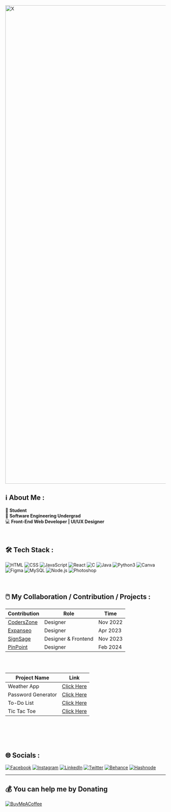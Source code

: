 <img width="1500" alt="X" src="https://github.com/therandomuser03/therandomuser03/assets/94695669/1a587e42-d587-4d73-ae24-4c5258016a68">




## ℹ️ About Me :
👔 <b>Student</b><br>🌱 <b>Software Engineering Undergrad</b><br>💻 <b>Front-End Web Developer | UI/UX Designer</b><br>

<br>

## 🛠️ Tech Stack :
![HTML](https://img.shields.io/badge/HTML-%23E34F26.svg?logo=html5&logoColor=white)
![CSS](https://img.shields.io/badge/CSS-%231572B6.svg?logo=css3&logoColor=white)
![JavaScript](https://img.shields.io/badge/JavaScript-%23F7DF1E.svg?logo=javascript&logoColor=black)
![React](https://img.shields.io/badge/React-%2361DAFB.svg?logo=react&logoColor=black)
![C](https://img.shields.io/badge/C-%2300599C.svg?logo=c&logoColor=white)
![Java](https://img.shields.io/badge/Java-%23ED8B00.svg?logo=java&logoColor=white)
![Python3](https://img.shields.io/badge/Python3-%233776AB.svg?logo=python&logoColor=white)
![Canva](https://img.shields.io/badge/Canva-%2300C4CC.svg?logo=Canva&logoColor=white)
![Figma](https://img.shields.io/badge/Figma-%23F24E1E.svg?logo=figma&logoColor=white)
![MySQL](https://img.shields.io/badge/MySQL-%234479A1.svg?logo=mysql&logoColor=white)
![Node.js](https://img.shields.io/badge/Node.js-%23339933.svg?logo=nodedotjs&logoColor=white)
![Photoshop](https://img.shields.io/badge/Photoshop-%2331A8FF.svg?logo=adobe-photoshop&logoColor=white)


<br>

## 🖱️ My Collaboration / Contribution / Projects :

| Contribution | Role | Time |
| ------------ | ---- | ---- |
| [CodersZone](https://github.com/therandomuser03/CodersZone) | Designer | Nov 2022 |
| [Expanseo](https://github.com/therandomuser03/Personal-Finance-Manager) | Designer | Apr 2023 |
| [SignSage](https://github.com/therandomuser03/signsage) | Designer & Frontend | Nov 2023 |
| [PinPoint](https://github.com/therandomuser03/PinPoint) | Designer | Feb 2024 |

<br><br>

| Project Name | Link |
| ------------ | ---- |
| Weather App | [Click Here](https://github.com/therandomuser03/weather-app) |
| Password Generator | [Click Here](https://github.com/therandomuser03/password-generator) |
| To-Do List | [Click Here](https://github.com/therandomuser03/to-do-list) |
| Tic Tac Toe | [Click Here](https://github.com/therandomuser03/tic-tac-toe) |

<br><br>

<!-- ## 📚 For College (Notes & Syllabus) : [Click Here](https://github.com/therandomuser03/sem6-notes/tree/main) -->


<!-- [![](https://visitcount.itsvg.in/api?id=therandomuser03&icon=1&color=12)](https://visitcount.itsvg.in) -->

<br>

## 🌐 Socials :
[![Facebook](https://img.shields.io/badge/Facebook-%231877F2.svg?logo=Facebook&logoColor=white)](https://facebook.com/therandomuser03) [![Instagram](https://img.shields.io/badge/Instagram-%23E4405F.svg?logo=Instagram&logoColor=white)](https://instagram.com/therandomuser_03) [![LinkedIn](https://img.shields.io/badge/LinkedIn-%230077B5.svg?logo=linkedin&logoColor=white)](https://linkedin.com/in/therandomuser03) [![Twitter](https://img.shields.io/badge/Twitter-black.svg?logo=X&logoColor=white)](https://twitter.com/TheRandomUser03) [![Behance](https://img.shields.io/badge/Behance-1769ff?logo=behance&logoColor=white)](https://behance.net/TheRandomUser03) [![Hashnode](https://img.shields.io/badge/Hashnode-2962FF?logo=hashnode&logoColor=white)](https://hashnode.com/@therandomuser03) 

---


  ## 💰 You can help me by Donating
  [![BuyMeACoffee](https://img.shields.io/badge/Buy%20Me%20a%20Coffee-ffdd00?style=flat&logo=buy-me-a-coffee&logoColor=black)](https://buymeacoffee.com/therandomuser03)

